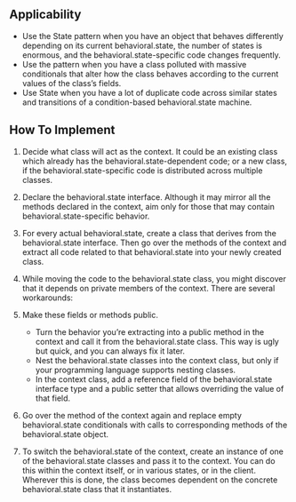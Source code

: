 ## Applicability
- Use the State pattern when you have an object that behaves differently depending on its current behavioral.state, the number of states is enormous, and the behavioral.state-specific code changes frequently.
- Use the pattern when you have a class polluted with massive conditionals that alter how the class behaves according to the current values of the class’s fields.
- Use State when you have a lot of duplicate code across similar states and transitions of a condition-based behavioral.state machine.

## How To Implement
1. Decide what class will act as the context. It could be an existing class which already has the behavioral.state-dependent code; or a new class, if the behavioral.state-specific code is distributed across multiple classes.

2. Declare the behavioral.state interface. Although it may mirror all the methods declared in the context, aim only for those that may contain behavioral.state-specific behavior.

3. For every actual behavioral.state, create a class that derives from the behavioral.state interface. Then go over the methods of the context and extract all code related to that behavioral.state into your newly created class.

4. While moving the code to the behavioral.state class, you might discover that it depends on private members of the context. There are several workarounds:

5. Make these fields or methods public. 
   * Turn the behavior you’re extracting into a public method in the context and call it from the behavioral.state class. This way is ugly but quick, and you can always fix it later. 
   * Nest the behavioral.state classes into the context class, but only if your programming language supports nesting classes. 
   * In the context class, add a reference field of the behavioral.state interface type and a public setter that allows overriding the value of that field.

6. Go over the method of the context again and replace empty behavioral.state conditionals with calls to corresponding methods of the behavioral.state object.

7. To switch the behavioral.state of the context, create an instance of one of the behavioral.state classes and pass it to the context. You can do this within the context itself, or in various states, or in the client. Wherever this is done, the class becomes dependent on the concrete behavioral.state class that it instantiates.